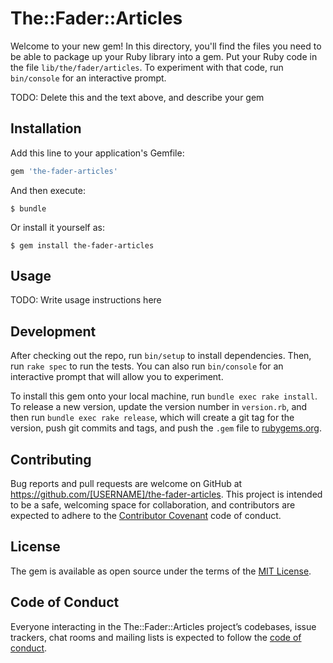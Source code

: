 # The::Fader::Articles

Welcome to your new gem! In this directory, you'll find the files you need to be able to package up your Ruby library into a gem. Put your Ruby code in the file `lib/the/fader/articles`. To experiment with that code, run `bin/console` for an interactive prompt.

TODO: Delete this and the text above, and describe your gem

## Installation

Add this line to your application's Gemfile:

```ruby
gem 'the-fader-articles'
```

And then execute:

    $ bundle

Or install it yourself as:

    $ gem install the-fader-articles

## Usage

TODO: Write usage instructions here

## Development

After checking out the repo, run `bin/setup` to install dependencies. Then, run `rake spec` to run the tests. You can also run `bin/console` for an interactive prompt that will allow you to experiment.

To install this gem onto your local machine, run `bundle exec rake install`. To release a new version, update the version number in `version.rb`, and then run `bundle exec rake release`, which will create a git tag for the version, push git commits and tags, and push the `.gem` file to [rubygems.org](https://rubygems.org).

## Contributing

Bug reports and pull requests are welcome on GitHub at https://github.com/[USERNAME]/the-fader-articles. This project is intended to be a safe, welcoming space for collaboration, and contributors are expected to adhere to the [Contributor Covenant](http://contributor-covenant.org) code of conduct.

## License

The gem is available as open source under the terms of the [MIT License](http://opensource.org/licenses/MIT).

## Code of Conduct

Everyone interacting in the The::Fader::Articles project’s codebases, issue trackers, chat rooms and mailing lists is expected to follow the [code of conduct](https://github.com/[USERNAME]/the-fader-articles/blob/master/CODE_OF_CONDUCT.md).
